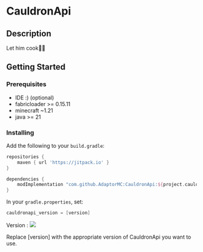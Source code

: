 # CauldronApi

## Description

Let him cook👨‍🍳

## Getting Started

### Prerequisites
- IDE :) (optional)
- fabricloader >= 0.15.11
- minecraft ~1.21
- java >= 21

### Installing

Add the following to your `build.gradle`:

```groovy
repositories {
    maven { url 'https://jitpack.io' }
}

dependencies {
    modImplementation "com.github.AdaptorMC:CauldronApi:${project.cauldronapi_version}"
}
```
In your `gradle.properties`, set:
```groovy
cauldronapi_version = [version]

```
Version : [![](https://jitpack.io/v/AdaptorMC/CauldronApi.svg)](https://jitpack.io/#AdaptorMC/CauldronApi)

Replace [version] with the appropriate version of CauldronApi you want to use.



